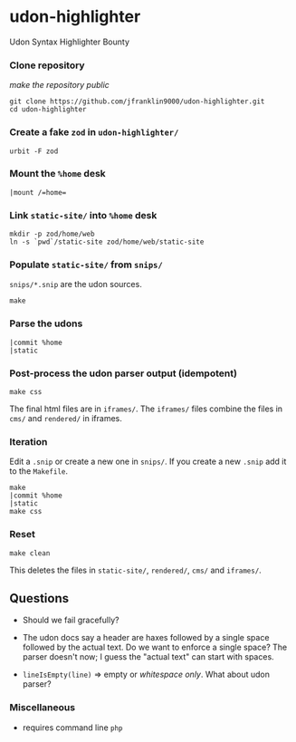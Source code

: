 # udon-highlighter

Udon Syntax Highlighter Bounty

### Clone repository

_*make the repository public*_

```
git clone https://github.com/jfranklin9000/udon-highlighter.git
cd udon-highlighter
```

### Create a fake `zod` in `udon-highlighter/`

```
urbit -F zod
```

### Mount the `%home` desk

```
|mount /=home=
```

### Link `static-site/` into `%home` desk

```
mkdir -p zod/home/web
ln -s `pwd`/static-site zod/home/web/static-site
```

### Populate `static-site/` from `snips/`

`snips/*.snip` are the udon sources.

```
make
```

### Parse the udons

```
|commit %home
|static
```

### Post-process the udon parser output (idempotent)

```
make css
```

The final html files are in `iframes/`.
The `iframes/` files combine the files
in `cms/` and `rendered/` in iframes.

### Iteration

Edit a `.snip` or create a new one in `snips/`.
If you create a new `.snip` add it to the `Makefile`.

```
make
|commit %home
|static
make css
```

### Reset

```
make clean
```

This deletes the files in `static-site/`, `rendered/`, `cms/` and `iframes/`.

## Questions

- Should we fail gracefully?

- The udon docs say a header are haxes followed
  by a single space followed by the actual text.
  Do we want to enforce a single space?
  The parser doesn't now; I guess the "actual text"
  can start with spaces.

- `lineIsEmpty(line)` => empty or _whitespace only_.
  What about udon parser?

### Miscellaneous

- requires command line `php`
